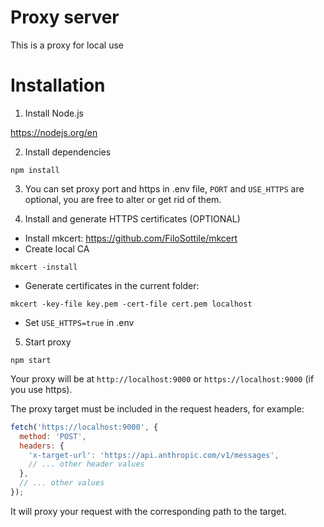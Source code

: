 # Proxy server

This is a proxy for local use

# Installation

1. Install Node.js

https://nodejs.org/en

2. Install dependencies

```
npm install
```

3. You can set proxy port and https in .env file, `PORT` and `USE_HTTPS` are optional, you are free to alter or get rid of them.

4. Install and generate HTTPS certificates (OPTIONAL)

- Install mkcert: https://github.com/FiloSottile/mkcert
- Create local CA

```
mkcert -install
```

- Generate certificates in the current folder:

```
mkcert -key-file key.pem -cert-file cert.pem localhost
```

- Set `USE_HTTPS=true` in .env

5. Start proxy

```
npm start
```

Your proxy will be at `http://localhost:9000` or `https://localhost:9000` (if you use https).

The proxy target must be included in the request headers, for example:

```js
fetch('https://localhost:9000', {
  method: 'POST',
  headers: {
    'x-target-url': 'https://api.anthropic.com/v1/messages',
    // ... other header values
  },
  // ... other values
});
```

It will proxy your request with the corresponding path to the target.
